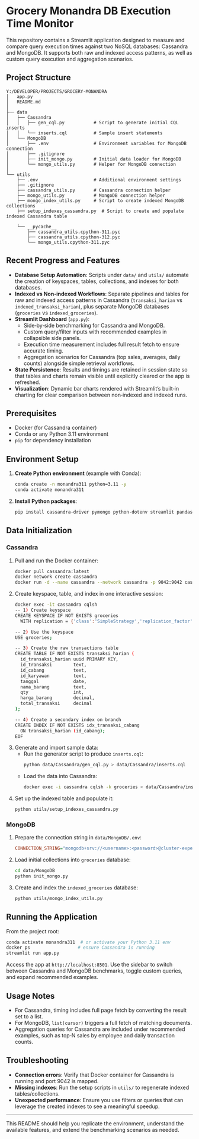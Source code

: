 # Grocery Monandra DB Execution Time Monitor

This repository contains a Streamlit application designed to measure and compare query execution times against two NoSQL databases: Cassandra and MongoDB. It supports both raw and indexed access patterns, as well as custom query execution and aggregation scenarios.

## Project Structure

```
Y:/DEVELOPER/PROJECTS/GROCERY-MONANDRA
│   app.py
│   README.md
│
├── data
│   ├── Cassandra
│   │   ├── gen_cql.py           # Script to generate initial CQL inserts
│   │   └── inserts.cql          # Sample insert statements
│   └── MongoDB
│       ├── .env                 # Environment variables for MongoDB connection
│       ├── .gitignore
│       ├── init_mongo.py        # Initial data loader for MongoDB
│       └── mongo_utils.py       # Helper for MongoDB connection
│
└── utils
    ├── .env                     # Additional environment settings
    ├── .gitignore
    ├── cassandra_utils.py       # Cassandra connection helper
    ├── mongo_utils.py           # MongoDB connection helper
    ├── mongo_index_utils.py     # Script to create indexed MongoDB collections
    ├── setup_indexes_cassandra.py  # Script to create and populate indexed Cassandra table
    
    └── __pycache__
        ├── cassandra_utils.cpython-311.pyc
        ├── cassandra_utils.cpython-312.pyc
        └── mongo_utils.cpython-311.pyc
```

## Recent Progress and Features

- **Database Setup Automation**: Scripts under `data/` and `utils/` automate the creation of keyspaces, tables, collections, and indexes for both databases.
- **Indexed vs Non‑indexed Workflows**: Separate pipelines and tables for raw and indexed access patterns in Cassandra (`transaksi_harian` vs `indexed_transaksi_harian`), plus separate MongoDB databases (`groceries` vs `indexed_groceries`).
- **Streamlit Dashboard** (`app.py`):
  - Side‑by‑side benchmarking for Cassandra and MongoDB.
  - Custom query/filter inputs with recommended examples in collapsible side panels.
  - Execution time measurement includes full result fetch to ensure accurate timing.
  - Aggregation scenarios for Cassandra (top sales, averages, daily counts) alongside simple retrieval workflows.
- **State Persistence**: Results and timings are retained in session state so that tables and charts remain visible until explicitly cleared or the app is refreshed.
- **Visualization**: Dynamic bar charts rendered with Streamlit’s built‑in charting for clear comparison between non‑indexed and indexed runs.

## Prerequisites

- Docker (for Cassandra container)
- Conda or any Python 3.11 environment
- `pip` for dependency installation

## Environment Setup

1. **Create Python environment** (example with Conda):
   ```bash
   conda create -n monandra311 python=3.11 -y
   conda activate monandra311
   ```
2. **Install Python packages**:
   ```bash
   pip install cassandra-driver pymongo python-dotenv streamlit pandas
   ```

## Data Initialization

### Cassandra

1. Pull and run the Docker container:
   ```bash
   docker pull cassandra:latest
   docker network create cassandra
   docker run -d --name cassandra --network cassandra -p 9042:9042 cassandra:latest
   ```
2. Create keyspace, table, and index in one interactive session:
   ```bash
   docker exec -it cassandra cqlsh
   -- 1) Create keyspace
   CREATE KEYSPACE IF NOT EXISTS groceries
     WITH replication = {'class':'SimpleStrategy','replication_factor':1};

   -- 2) Use the keyspace
   USE groceries;

   -- 3) Create the raw transactions table
   CREATE TABLE IF NOT EXISTS transaksi_harian (
     id_transaksi_harian uuid PRIMARY KEY,
     id_transaksi        text,
     id_cabang           text,
     id_karyawan         text,
     tanggal             date,
     nama_barang         text,
     qty                 int,
     harga_barang        decimal,
     total_transaksi     decimal
   );

   -- 4) Create a secondary index on branch
   CREATE INDEX IF NOT EXISTS idx_transaksi_cabang
     ON transaksi_harian (id_cabang);
   EOF
   ```
3. Generate and import sample data:
   - Run the generator script to produce `inserts.cql`:
     ```bash
     python data/Cassandra/gen_cql.py > data/Cassandra/inserts.cql
     ```
   - Load the data into Cassandra:
     ```bash
     docker exec -i cassandra cqlsh -k groceries < data/Cassandra/inserts.cql
     ```
4. Set up the indexed table and populate it:
   ```bash
   python utils/setup_indexes_cassandra.py
   ```

### MongoDB

1. Prepare the connection string in `data/MongoDB/.env`:
   ```ini
   CONNECTION_STRING="mongodb+srv://<username>:<password>@cluster-experiment-yaff.bfurl13.mongodb.net/?retryWrites=true&w=majority&appName=cluster-experiment-yaffa"
   ```
2. Load initial collections into `groceries` database:
   ```bash
   cd data/MongoDB
   python init_mongo.py
   ```
3. Create and index the `indexed_groceries` database:
   ```bash
   python utils/mongo_index_utils.py
   ```

## Running the Application


From the project root:

```bash
conda activate monandra311  # or activate your Python 3.11 env
docker ps                  # ensure Cassandra is running
streamlit run app.py
```

Access the app at `http://localhost:8501`. Use the sidebar to switch between Cassandra and MongoDB benchmarks, toggle custom queries, and expand recommended examples.

## Usage Notes

- For Cassandra, timing includes full page fetch by converting the result set to a list.
- For MongoDB, `list(cursor)` triggers a full fetch of matching documents.
- Aggregation queries for Cassandra are included under recommended examples, such as top‑N sales by employee and daily transaction counts.

## Troubleshooting

- **Connection errors**: Verify that Docker container for Cassandra is running and port 9042 is mapped.
- **Missing indexes**: Run the setup scripts in `utils/` to regenerate indexed tables/collections.
- **Unexpected performance**: Ensure you use filters or queries that can leverage the created indexes to see a meaningful speedup.

---

This README should help you replicate the environment, understand the available features, and extend the benchmarking scenarios as needed.
